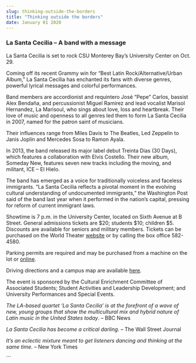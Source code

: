 ```yaml
---
slug: thinking-outside-the-borders
title: "Thinking outside the borders"
date: January 01 2020
---
```


 
<h3>La Santa Cecilia – A band with a message</h3>
<p>
  La Santa Cecilia is set to rock CSU Monterey Bay’s University Center on Oct.
  29.
</p>
<p>
  Coming off its recent Grammy win for “Best Latin Rock/Alternative/Urban
  Album,” La Santa Cecilia has enchanted its fans with diverse genres, powerful
  lyrical messages and colorful performances.
</p>
<p>
  Band members are accordionist and requintero José “Pepe” Carlos, bassist Alex
  Bendaña, and percussionist Miguel Ramirez and lead vocalist Marisol Hernandez,
  La Marisoul, who sings about love, loss and heartbreak. Their love of music
  and openness to all genres led them to form La Santa Cecilia in 2007, named
  for the patron saint of musicians.
</p>
<p>
  Their influences range from Miles Davis to The Beatles, Led Zeppelin to Janis
  Joplin and Mercedes Sosa to Ramon Ayala.
</p>
<p>
  In 2013, the band released its major label debut Treinta Dias (30 Days), which
  features a collaboration with Elvis Costello. Their new album, Someday New,
  features seven new tracks including the moving, and militant, ICE – El Hielo.
</p>
<p>
  The band has emerged as a voice for traditionally voiceless and faceless
  immigrants. “La Santa Cecilia reflects a pivotal moment in the evolving
  cultural understanding of undocumented immigrants,” the Washington Post said
  of the band last year when it performed in the nation’s capital, pressing for
  reform of current immigrant laws.
</p>
<p>
  Showtime is 7 p.m. in the University Center, located on Sixth Avenue at B
  Street. General admissions tickets are $20; students $10; children $5.
  Discounts are available for seniors and military members. Tickets can be
  purchased on the World Theater
  <a href="https://worldtheater.csumb.edu">website</a> or by calling the box
  office 582-4580.
</p>
<p>
  Parking permits are required and may be purchased from a machine on the lot or
  <a href="https://parking.csumb.edu/buy-permit">online</a>.
</p>
<p>
  Driving directions and a campus map are available
  <a href="https://csumb.edu/maps">here</a>.
</p>
<p>
  The event is sponsored by the Cultural Enrichment Committee of Associated
  Students; Student Activities and Leadership Development; and University
  Performances and Special Events.
</p>
<p>
  <em
    >The LA-based quartet ‘La Santa Cecilia’ is at the forefront of a wave of
    new, young groups that show the multicultural mix and hybrid nature of Latin
    music in the United States today</em
  >. – BBC News
</p>
<p>
  <em>La Santa Cecilia has become a critical darling</em>. – The Wall Street
  Journal
</p>
<p>
  <em
    >It’s an eclectic mixture meant to get listeners dancing and thinking at the
    same time.</em
  >
  – New York Times
</p>
<p></p>
```
